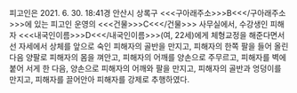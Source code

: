 피고인은 2021. 6. 30. 18:41경 안산시 상록구 <<<구아래주소>>>B<<</구아래주소>>>에 있는 피고인 운영의 <<<건물>>>C<<</건물>>> 사무실에서, 수강생인 피해자 <<<내국인이름>>>D<<</내국인이름>>>(여, 22세)에게 체형교정을 해준다면서 선 자세에서 상체를 앞으로 숙인 피해자의 골반을 만지고, 피해자의 한쪽 팔을 들어 올린 다음 양팔로 피해자의 몸을 껴안고, 피해자의 어깨를 양손으로 주무르고, 피해자를 벽에 붙어 서게 한 다음, 양손으로 피해자의 어깨와 팔을 만지고, 피해자의 골반과 엉덩이를 만지고, 피해자를 끌어안아 피해자를 강제로 추행하였다.